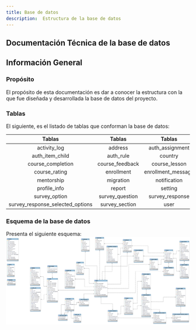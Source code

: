 ```yaml
---
title: Base de datos
description:  Estructura de la base de datos
---
```


## Documentación Técnica de la base de datos

## Información General

### Propósito
El propósito de esta documentación es dar a conocer la estructura con la que fue diseñada y desarrollada la base de datos del proyecto.

### Tablas
El siguiente, es el listado de tablas que conforman la base de datos:

|Tablas	|Tablas		|Tablas	|Tablas	|
|:-------------:|:-------------:|:-------------:|:-------------|
|activity_log	|address	|auth_assignment	|auth_item|
|auth_item_child	|auth_rule	|country	|course|
|course_completion	|course_feedback	|course_lesson	|course_module|
|course_rating	|enrollment	|enrollment_message	|gov_id_type|
|mentorship	|migration	|notification	|profile|
|profile_info	|report	|setting	|survey|
|survey_option	|survey_question	|survey_response	|survey_response_answer|
|survey_response_selected_options   |survey_section |user| 


### Esquema de la base de datos
Presenta el siguiente esquema:
![Esquema de la base de datos](../img/Esq_DB.png)





